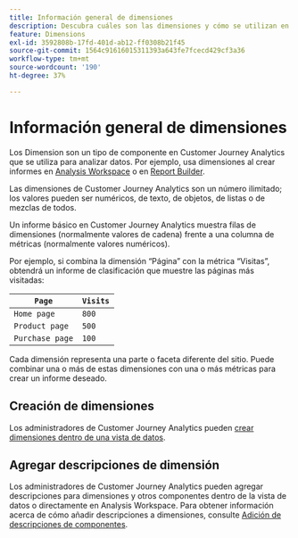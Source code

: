 ```yaml
---
title: Información general de dimensiones
description: Descubra cuáles son las dimensiones y cómo se utilizan en Customer Journey Analytics
feature: Dimensions
exl-id: 3592808b-17fd-401d-ab12-ff0308b21f45
source-git-commit: 1564c91616015311393a643fe7fcecd429cf3a36
workflow-type: tm+mt
source-wordcount: '190'
ht-degree: 37%

---
```


# Información general de dimensiones

Los Dimension son un tipo de componente en Customer Journey Analytics que se utiliza para analizar datos. Por ejemplo, usa dimensiones al crear informes en [Analysis Workspace](/help/analysis-workspace/home.md) o en [Report Builder](/help/report-builder/report-buider-overview.md).

Las dimensiones de Customer Journey Analytics son un número ilimitado; los valores pueden ser numéricos, de texto, de objetos, de listas o de mezclas de todos.

Un informe básico en Customer Journey Analytics muestra filas de dimensiones (normalmente valores de cadena) frente a una columna de métricas (normalmente valores numéricos).

Por ejemplo, si combina la dimensión “Página” con la métrica “Visitas”, obtendrá un informe de clasificación que muestre las páginas más visitadas:

| `Page` | `Visits` |
| --- | --- |
| `Home page` | `800` |
| `Product page` | `500` |
| `Purchase page` | `100` |

Cada dimensión representa una parte o faceta diferente del sitio. Puede combinar una o más de estas dimensiones con una o más métricas para crear un informe deseado.

## Creación de dimensiones

Los administradores de Customer Journey Analytics pueden [crear dimensiones dentro de una vista de datos](/help/data-views/create-dataview.md#components).

## Agregar descripciones de dimensión

Los administradores de Customer Journey Analytics pueden agregar descripciones para dimensiones y otros componentes dentro de la vista de datos o directamente en Analysis Workspace. Para obtener información acerca de cómo añadir descripciones a dimensiones, consulte [Adición de descripciones de componentes](/help/components/add-component-descriptions.md).
